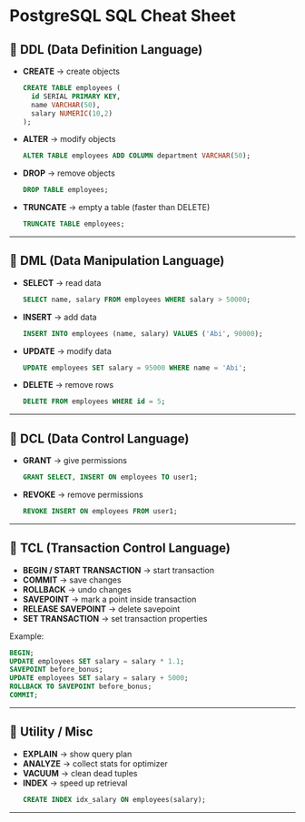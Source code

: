 # PostgreSQL SQL Cheat Sheet

## 🔹 DDL (Data Definition Language)
- **CREATE** → create objects  
  ```sql
  CREATE TABLE employees (
    id SERIAL PRIMARY KEY,
    name VARCHAR(50),
    salary NUMERIC(10,2)
  );
  ```
- **ALTER** → modify objects  
  ```sql
  ALTER TABLE employees ADD COLUMN department VARCHAR(50);
  ```
- **DROP** → remove objects  
  ```sql
  DROP TABLE employees;
  ```
- **TRUNCATE** → empty a table (faster than DELETE)  
  ```sql
  TRUNCATE TABLE employees;
  ```

---

## 🔹 DML (Data Manipulation Language)
- **SELECT** → read data  
  ```sql
  SELECT name, salary FROM employees WHERE salary > 50000;
  ```
- **INSERT** → add data  
  ```sql
  INSERT INTO employees (name, salary) VALUES ('Abi', 90000);
  ```
- **UPDATE** → modify data  
  ```sql
  UPDATE employees SET salary = 95000 WHERE name = 'Abi';
  ```
- **DELETE** → remove rows  
  ```sql
  DELETE FROM employees WHERE id = 5;
  ```

---

## 🔹 DCL (Data Control Language)
- **GRANT** → give permissions  
  ```sql
  GRANT SELECT, INSERT ON employees TO user1;
  ```
- **REVOKE** → remove permissions  
  ```sql
  REVOKE INSERT ON employees FROM user1;
  ```

---

## 🔹 TCL (Transaction Control Language)
- **BEGIN / START TRANSACTION** → start transaction  
- **COMMIT** → save changes  
- **ROLLBACK** → undo changes  
- **SAVEPOINT** → mark a point inside transaction  
- **RELEASE SAVEPOINT** → delete savepoint  
- **SET TRANSACTION** → set transaction properties  

Example:
```sql
BEGIN;
UPDATE employees SET salary = salary * 1.1;
SAVEPOINT before_bonus;
UPDATE employees SET salary = salary + 5000;
ROLLBACK TO SAVEPOINT before_bonus;
COMMIT;
```

---

## 🔹 Utility / Misc
- **EXPLAIN** → show query plan  
- **ANALYZE** → collect stats for optimizer  
- **VACUUM** → clean dead tuples  
- **INDEX** → speed up retrieval  
  ```sql
  CREATE INDEX idx_salary ON employees(salary);
  ```

---
